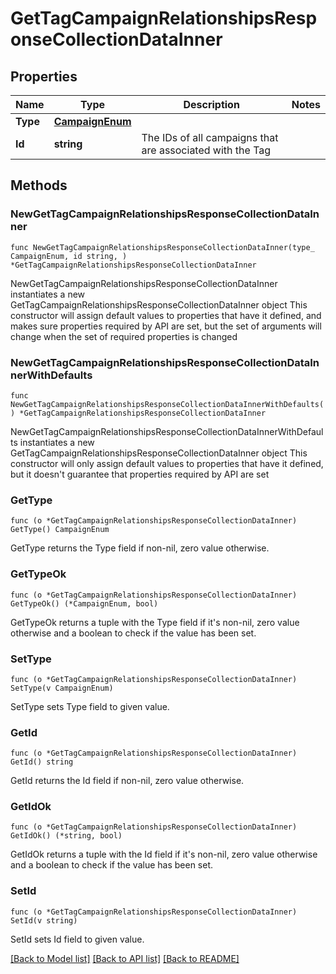 # GetTagCampaignRelationshipsResponseCollectionDataInner

## Properties

Name | Type | Description | Notes
------------ | ------------- | ------------- | -------------
**Type** | [**CampaignEnum**](CampaignEnum.md) |  | 
**Id** | **string** | The IDs of all campaigns that are associated with the Tag | 

## Methods

### NewGetTagCampaignRelationshipsResponseCollectionDataInner

`func NewGetTagCampaignRelationshipsResponseCollectionDataInner(type_ CampaignEnum, id string, ) *GetTagCampaignRelationshipsResponseCollectionDataInner`

NewGetTagCampaignRelationshipsResponseCollectionDataInner instantiates a new GetTagCampaignRelationshipsResponseCollectionDataInner object
This constructor will assign default values to properties that have it defined,
and makes sure properties required by API are set, but the set of arguments
will change when the set of required properties is changed

### NewGetTagCampaignRelationshipsResponseCollectionDataInnerWithDefaults

`func NewGetTagCampaignRelationshipsResponseCollectionDataInnerWithDefaults() *GetTagCampaignRelationshipsResponseCollectionDataInner`

NewGetTagCampaignRelationshipsResponseCollectionDataInnerWithDefaults instantiates a new GetTagCampaignRelationshipsResponseCollectionDataInner object
This constructor will only assign default values to properties that have it defined,
but it doesn't guarantee that properties required by API are set

### GetType

`func (o *GetTagCampaignRelationshipsResponseCollectionDataInner) GetType() CampaignEnum`

GetType returns the Type field if non-nil, zero value otherwise.

### GetTypeOk

`func (o *GetTagCampaignRelationshipsResponseCollectionDataInner) GetTypeOk() (*CampaignEnum, bool)`

GetTypeOk returns a tuple with the Type field if it's non-nil, zero value otherwise
and a boolean to check if the value has been set.

### SetType

`func (o *GetTagCampaignRelationshipsResponseCollectionDataInner) SetType(v CampaignEnum)`

SetType sets Type field to given value.


### GetId

`func (o *GetTagCampaignRelationshipsResponseCollectionDataInner) GetId() string`

GetId returns the Id field if non-nil, zero value otherwise.

### GetIdOk

`func (o *GetTagCampaignRelationshipsResponseCollectionDataInner) GetIdOk() (*string, bool)`

GetIdOk returns a tuple with the Id field if it's non-nil, zero value otherwise
and a boolean to check if the value has been set.

### SetId

`func (o *GetTagCampaignRelationshipsResponseCollectionDataInner) SetId(v string)`

SetId sets Id field to given value.



[[Back to Model list]](../README.md#documentation-for-models) [[Back to API list]](../README.md#documentation-for-api-endpoints) [[Back to README]](../README.md)


